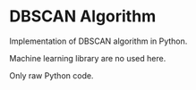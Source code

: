 # DBSCAN Algorithm
Implementation of DBSCAN algorithm in Python.

Machine learning library are no used here.

Only raw Python code.

